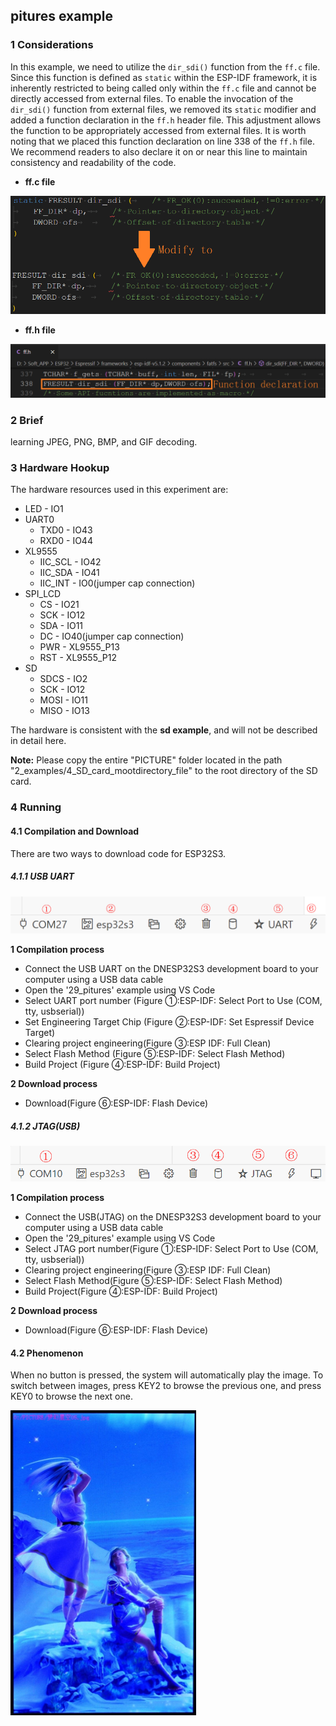 ## pitures example

### 1 Considerations

In this example, we need to utilize the `dir_sdi()` function from the `ff.c` file. Since this function is defined as `static` within the ESP-IDF framework, it is inherently restricted to being called only within the `ff.c` file and cannot be directly accessed from external files. To enable the invocation of the `dir_sdi()` function from external files, we removed its `static` modifier and added a function declaration in the `ff.h` header file. This adjustment allows the function to be appropriately accessed from external files. It is worth noting that we placed this function declaration on line 338 of the `ff.h` file. We recommend readers to also declare it on or near this line to maintain consistency and readability of the code.

- **ff.c file**

![](../../../../1_docs/3_figures/examples/chinese_display/modify_to.png)

- **ff.h file**

![](../../../../1_docs/3_figures/examples/chinese_display/function_declaration.png)

### 2 Brief

learning JPEG, PNG, BMP, and GIF decoding.

### 3 Hardware Hookup

The hardware resources used in this experiment are:

- LED - IO1
- UART0
  - TXD0 - IO43
  - RXD0 - IO44
- XL9555
  - IIC_SCL - IO42
  - IIC_SDA - IO41
  - IIC_INT - IO0(jumper cap connection)
- SPI_LCD
  - CS - IO21
  - SCK - IO12
  - SDA - IO11
  - DC - IO40(jumper cap connection)
  - PWR - XL9555_P13
  - RST - XL9555_P12
- SD
  - SDCS - IO2
  - SCK - IO12
  - MOSI - IO11
  - MISO - IO13

The hardware is consistent with the **sd example**, and will not be described in detail here.

**Note:** Please copy the entire "PICTURE" folder located in the path "2_examples/4_SD_card_mootdirectory_file" to the root directory of the SD card.

### 4 Running

#### 4.1 Compilation and Download

There are two ways to download code for ESP32S3.

##### 4.1.1 USB UART

![](../../../../1_docs/3_figures/examples/led/compilation(UART).png)

**1 Compilation process**

- Connect the USB UART on the DNESP32S3 development board to your computer using a USB data cable
- Open the '29_pitures' example using VS Code
- Select UART port number (Figure ①:ESP-IDF: Select Port to Use (COM, tty, usbserial))
- Set Engineering Target Chip (Figure ②:ESP-IDF: Set Espressif Device Target)
- Clearing project engineering(Figure ③:ESP IDF: Full Clean)
- Select Flash Method (Figure ⑤:ESP-IDF: Select Flash Method)
- Build Project (Figure ④:ESP-IDF: Build Project)

**2 Download process**

- Download(Figure ⑥:ESP-IDF: Flash Device)

##### 4.1.2 JTAG(USB)

![](../../../../1_docs/3_figures/examples/led/compilation(JTAG).png)

**1 Compilation process**

- Connect the USB(JTAG) on the DNESP32S3 development board to your computer using a USB data cable
- Open the '29_pitures' example using VS Code
- Select JTAG port number(Figure ①:ESP-IDF: Select Port to Use (COM, tty, usbserial))
- Clearing project engineering(Figure ③:ESP IDF: Full Clean)
- Select Flash Method(Figure ⑤:ESP-IDF: Select Flash Method)
- Build Project(Figure ④:ESP-IDF: Build Project)

**2 Download process**

- Download(Figure ⑥:ESP-IDF: Flash Device)

#### 4.2 Phenomenon

When no button is pressed, the system will automatically play the image. To switch between images, press KEY2 to browse the previous one, and press KEY0 to browse the next one. 

![](../../../../1_docs/3_figures/examples/pitcures/spilcd_phenomenon_idf.png)